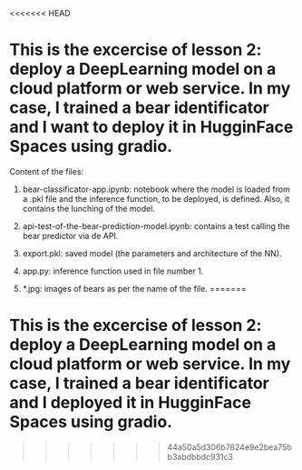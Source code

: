<<<<<<< HEAD
# This is the excercise of lesson 2: deploy a DeepLearning model on a cloud platform or web service. In my case, I trained a bear identificator and I want to deploy it in HugginFace Spaces using gradio. 

Content of the files: 
1. bear-classificator-app.ipynb: notebook where the model is loaded from a .pkl file and the inference function, to be deployed, is defined. Also, it contains the lunching of the model. 
 
2. api-test-of-the-bear-prediction-model.ipynb: contains a test calling the bear predictor via de API.

3. export.pkl: saved model (the parameters and architecture of the NN). 

4. app.py: inference function used in file number 1.   

5. *.jpg: images of bears as per the name of the file. 
=======
# This is the excercise of lesson 2: deploy a DeepLearning model on a cloud platform or web service. In my case, I trained a bear identificator and I deployed it in HugginFace Spaces using gradio. 
>>>>>>> 44a50a5d306b7624e9e2bea75bb3abdbbdc931c3
